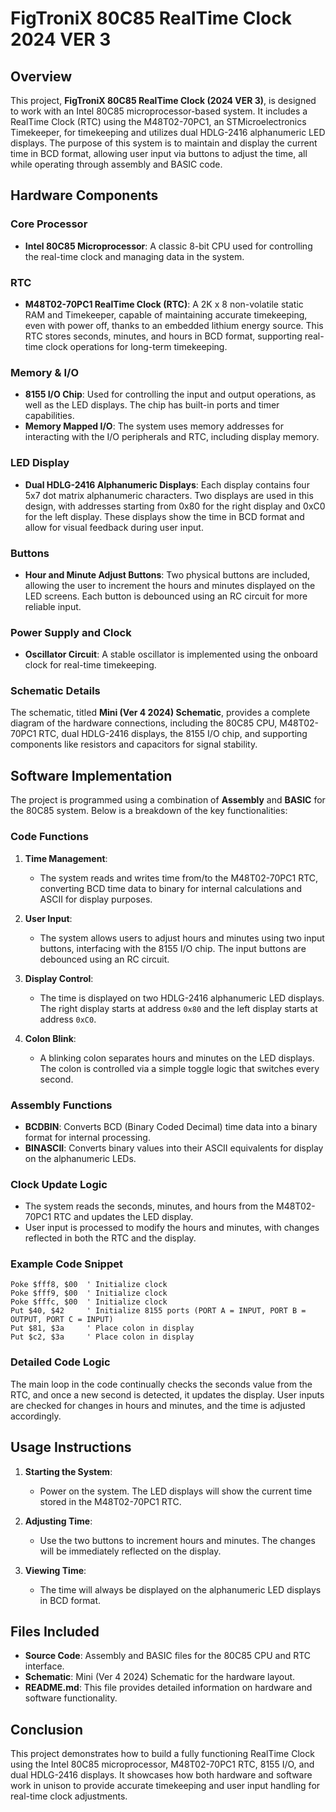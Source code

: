 
# FigTroniX 80C85 RealTime Clock 2024 VER 3

## Overview

This project, **FigTroniX 80C85 RealTime Clock (2024 VER 3)**, is designed to work with an Intel 80C85 microprocessor-based system. It includes a RealTime Clock (RTC) using the M48T02-70PC1, an STMicroelectronics Timekeeper, for timekeeping and utilizes dual HDLG-2416 alphanumeric LED displays. The purpose of this system is to maintain and display the current time in BCD format, allowing user input via buttons to adjust the time, all while operating through assembly and BASIC code.

## Hardware Components

### Core Processor
- **Intel 80C85 Microprocessor**: A classic 8-bit CPU used for controlling the real-time clock and managing data in the system.

### RTC
- **M48T02-70PC1 RealTime Clock (RTC)**: A 2K x 8 non-volatile static RAM and Timekeeper, capable of maintaining accurate timekeeping, even with power off, thanks to an embedded lithium energy source. This RTC stores seconds, minutes, and hours in BCD format, supporting real-time clock operations for long-term timekeeping.

### Memory & I/O
- **8155 I/O Chip**: Used for controlling the input and output operations, as well as the LED displays. The chip has built-in ports and timer capabilities.
- **Memory Mapped I/O**: The system uses memory addresses for interacting with the I/O peripherals and RTC, including display memory.

### LED Display
- **Dual HDLG-2416 Alphanumeric Displays**: Each display contains four 5x7 dot matrix alphanumeric characters. Two displays are used in this design, with addresses starting from 0x80 for the right display and 0xC0 for the left display. These displays show the time in BCD format and allow for visual feedback during user input.

### Buttons
- **Hour and Minute Adjust Buttons**: Two physical buttons are included, allowing the user to increment the hours and minutes displayed on the LED screens. Each button is debounced using an RC circuit for more reliable input.

### Power Supply and Clock
- **Oscillator Circuit**: A stable oscillator is implemented using the onboard clock for real-time timekeeping.

### Schematic Details
The schematic, titled **Mini (Ver 4 2024) Schematic**, provides a complete diagram of the hardware connections, including the 80C85 CPU, M48T02-70PC1 RTC, dual HDLG-2416 displays, the 8155 I/O chip, and supporting components like resistors and capacitors for signal stability.

## Software Implementation

The project is programmed using a combination of **Assembly** and **BASIC** for the 80C85 system. Below is a breakdown of the key functionalities:

### Code Functions
1. **Time Management**:
   - The system reads and writes time from/to the M48T02-70PC1 RTC, converting BCD time data to binary for internal calculations and ASCII for display purposes.
   
2. **User Input**:
   - The system allows users to adjust hours and minutes using two input buttons, interfacing with the 8155 I/O chip. The input buttons are debounced using an RC circuit.

3. **Display Control**:
   - The time is displayed on two HDLG-2416 alphanumeric LED displays. The right display starts at address `0x80` and the left display starts at address `0xC0`.

4. **Colon Blink**:
   - A blinking colon separates hours and minutes on the LED displays. The colon is controlled via a simple toggle logic that switches every second.

### Assembly Functions
- **BCDBIN**: Converts BCD (Binary Coded Decimal) time data into a binary format for internal processing.
- **BINASCII**: Converts binary values into their ASCII equivalents for display on the alphanumeric LEDs.

### Clock Update Logic
- The system reads the seconds, minutes, and hours from the M48T02-70PC1 RTC and updates the LED display.
- User input is processed to modify the hours and minutes, with changes reflected in both the RTC and the display.

### Example Code Snippet
```basic
Poke $fff8, $00  ' Initialize clock
Poke $fff9, $00  ' Initialize clock
Poke $fffc, $00  ' Initialize clock
Put $40, $42     ' Initialize 8155 ports (PORT A = INPUT, PORT B = OUTPUT, PORT C = INPUT)
Put $81, $3a     ' Place colon in display
Put $c2, $3a     ' Place colon in display
```

### Detailed Code Logic
The main loop in the code continually checks the seconds value from the RTC, and once a new second is detected, it updates the display. User inputs are checked for changes in hours and minutes, and the time is adjusted accordingly.

## Usage Instructions

1. **Starting the System**:
   - Power on the system. The LED displays will show the current time stored in the M48T02-70PC1 RTC.
   
2. **Adjusting Time**:
   - Use the two buttons to increment hours and minutes. The changes will be immediately reflected on the display.

3. **Viewing Time**:
   - The time will always be displayed on the alphanumeric LED displays in BCD format.

## Files Included

- **Source Code**: Assembly and BASIC files for the 80C85 CPU and RTC interface.
- **Schematic**: Mini (Ver 4 2024) Schematic for the hardware layout.
- **README.md**: This file provides detailed information on hardware and software functionality.

## Conclusion

This project demonstrates how to build a fully functioning RealTime Clock using the Intel 80C85 microprocessor, M48T02-70PC1 RTC, 8155 I/O, and dual HDLG-2416 displays. It showcases how both hardware and software work in unison to provide accurate timekeeping and user input handling for real-time clock adjustments.
